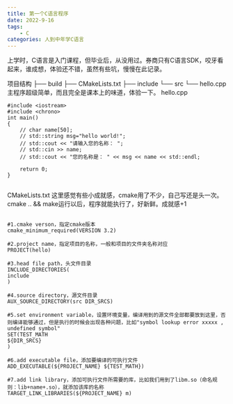 ```yaml
---
title: 第一个C语言程序
date: 2022-9-16
tags:
	- C
categories: 人到中年学C语言
---
```

上学时，C语言是入门课程，但毕业后，从没用过。券商只有C语言SDK，咬牙看起来，谁成想，体验还不错，虽然有些坑，慢慢在此记录。
<!-- more -->
项目结构
├── build
├── CMakeLists.txt
├── include
└── src
    └── hello.cpp
主程序超级简单，而且完全是课本上的味道，体验一下。
hello.cpp
```
#include <iostream>
#include <chrono>
int main()
{
    // char name[50];
    // std::string msg="hello world!";
    // std::cout << "请输入您的名称： ";
    // std::cin >> name;
    // std::cout << "您的名称是： " << msg << name << std::endl;

    return 0;
}


```
CMakeLists.txt
这里感觉有些小成就感，cmake用了不少，自己写还是头一次。
cmake .. && make运行以后，程序就能执行了，好新鲜。成就感+1
```

#1.cmake verson，指定cmake版本
cmake_minimum_required(VERSION 3.2)

#2.project name，指定项目的名称，一般和项目的文件夹名称对应
PROJECT(hello)

#3.head file path，头文件目录
INCLUDE_DIRECTORIES(
include
)

#4.source directory，源文件目录
AUX_SOURCE_DIRECTORY(src DIR_SRCS)

#5.set environment variable，设置环境变量，编译用到的源文件全部都要放到这里，否则编译能够通过，但是执行的时候会出现各种问题，比如"symbol lookup error xxxxx , undefined symbol"
SET(TEST_MATH
${DIR_SRCS}
)

#6.add executable file，添加要编译的可执行文件
ADD_EXECUTABLE(${PROJECT_NAME} ${TEST_MATH})

#7.add link library，添加可执行文件所需要的库，比如我们用到了libm.so（命名规则：lib+name+.so），就添加该库的名称
TARGET_LINK_LIBRARIES(${PROJECT_NAME} m)
```
